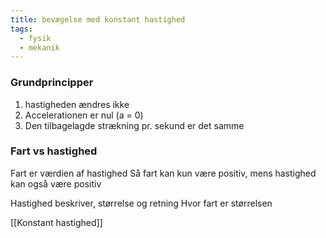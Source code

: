 ```yaml
---
title: bevægelse med konstant hastighed
tags:
  - fysik
  - mekanik
---
```

### Grundprincipper
1) hastigheden ændres ikke
2) Accelerationen er nul (a = 0)
3) Den tilbagelagde strækning pr. sekund er det samme

### Fart vs hastighed
Fart er værdien af hastighed
Så fart kan kun være positiv, mens hastighed kan også være positiv

Hastighed beskriver, størrelse og retning
Hvor fart er størrelsen

[[Konstant hastighed]]

